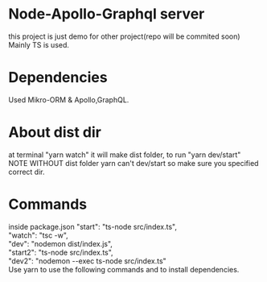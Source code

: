 # Node-Apollo-Graphql server

this project is just demo for other project(repo will be commited soon)
Mainly TS is used.

# Dependencies
Used Mikro-ORM & Apollo,GraphQL.

# About dist dir
at terminal "yarn watch" it will make dist folder,
to run "yarn dev/start" NOTE WITHOUT dist folder yarn can't dev/start so make sure you specified correct dir.

# Commands

inside package.json
    "start": "ts-node src/index.ts", <br>
    "watch": "tsc -w", <br>
    "dev": "nodemon dist/index.js",<br>
    "start2": "ts-node src/index.ts",<br>
    "dev2": "nodemon --exec ts-node src/index.ts" <br>
 Use yarn to use the following commands and to install dependencies.
